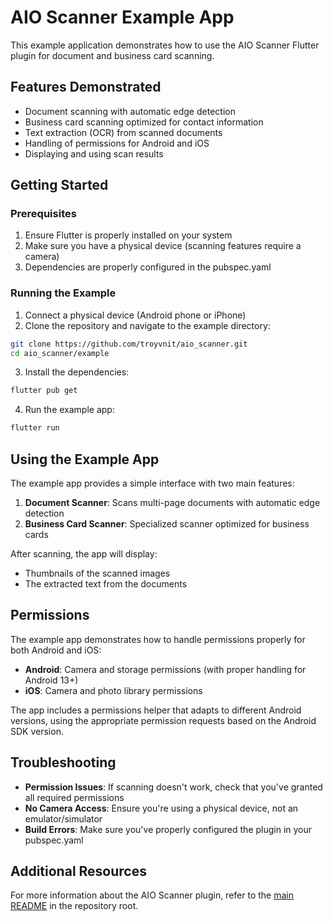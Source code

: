 # AIO Scanner Example App

This example application demonstrates how to use the AIO Scanner Flutter plugin for document and business card scanning.

## Features Demonstrated

- Document scanning with automatic edge detection
- Business card scanning optimized for contact information
- Text extraction (OCR) from scanned documents
- Handling of permissions for Android and iOS
- Displaying and using scan results

## Getting Started

### Prerequisites

1. Ensure Flutter is properly installed on your system
2. Make sure you have a physical device (scanning features require a camera)
3. Dependencies are properly configured in the pubspec.yaml

### Running the Example

1. Connect a physical device (Android phone or iPhone)
2. Clone the repository and navigate to the example directory:

```bash
git clone https://github.com/troyvnit/aio_scanner.git
cd aio_scanner/example
```

3. Install the dependencies:

```bash
flutter pub get
```

4. Run the example app:

```bash
flutter run
```

## Using the Example App

The example app provides a simple interface with two main features:

1. **Document Scanner**: Scans multi-page documents with automatic edge detection
2. **Business Card Scanner**: Specialized scanner optimized for business cards

After scanning, the app will display:
- Thumbnails of the scanned images
- The extracted text from the documents

## Permissions

The example app demonstrates how to handle permissions properly for both Android and iOS:

- **Android**: Camera and storage permissions (with proper handling for Android 13+)
- **iOS**: Camera and photo library permissions

The app includes a permissions helper that adapts to different Android versions, using the appropriate permission requests based on the Android SDK version.

## Troubleshooting

- **Permission Issues**: If scanning doesn't work, check that you've granted all required permissions
- **No Camera Access**: Ensure you're using a physical device, not an emulator/simulator
- **Build Errors**: Make sure you've properly configured the plugin in your pubspec.yaml

## Additional Resources

For more information about the AIO Scanner plugin, refer to the [main README](https://github.com/troyvnit/aio_scanner/blob/main/README.md) in the repository root.
